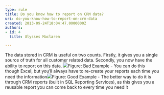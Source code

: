 ```yaml
---
type: rule
title: Do you know how to report on CRM data?
uri: do-you-know-how-to-report-on-crm-data
created: 2013-09-24T18:04:47.0000000Z
authors:
- id: 4
  title: Ulysses Maclaren

---
```


 
The data stored in CRM is useful on two counts. Firstly, it gives you a single source of truth for all customer related data. Secondly, you now have the ability to report on this data.
 ![](/Communication/RulesToBetterCRMForUsers/PublishingImages/report-crm-bad.jpg)Figure: Bad Example - You can do this though Excel, but you’ll always have to re-create your reports each time you need the information![](/Communication/RulesToBetterCRMForUsers/PublishingImages/report-crm-good.jpg)Figure: Good Example - The better way to do it is through CRM reports (built in SQL Reporting Services), as this gives you a reusable report you can come back to every time you need it​
